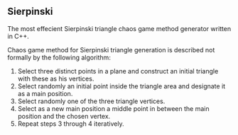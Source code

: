 ## Sierpinski
The most effecient Sierpinski triangle chaos game method generator written in C++.

Chaos game method for Sierpinski triangle generation is described not formally by the following algorithm:
1. Select three distinct points in a plane and construct an initial triangle with these as his vertices.
2. Select randomly an initial point inside the triangle area and designate it as a main position.
3. Select randomly one of the three triangle vertices.
4. Select as a new main position a middle point in between the main position and the chosen vertex.
5. Repeat steps 3 through 4 iteratively.
